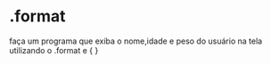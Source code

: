 # .format
faça um programa que exiba o nome,idade e peso do usuário na tela utilizando o .format e { } 
